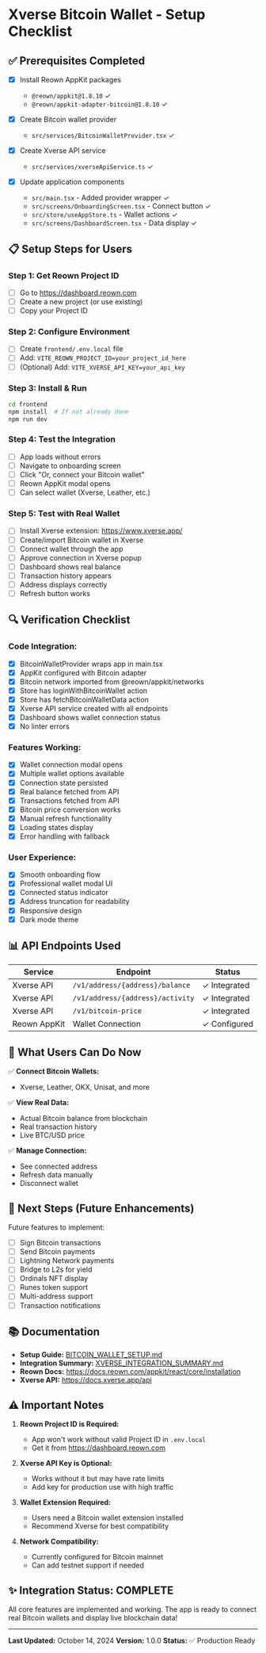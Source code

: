 # Xverse Bitcoin Wallet - Setup Checklist

## ✅ Prerequisites Completed

- [x] Install Reown AppKit packages

  - `@reown/appkit@1.8.10` ✓
  - `@reown/appkit-adapter-bitcoin@1.8.10` ✓

- [x] Create Bitcoin wallet provider

  - `src/services/BitcoinWalletProvider.tsx` ✓

- [x] Create Xverse API service

  - `src/services/xverseApiService.ts` ✓

- [x] Update application components
  - `src/main.tsx` - Added provider wrapper ✓
  - `src/screens/OnboardingScreen.tsx` - Connect button ✓
  - `src/store/useAppStore.ts` - Wallet actions ✓
  - `src/screens/DashboardScreen.tsx` - Data display ✓

## 📋 Setup Steps for Users

### Step 1: Get Reown Project ID

- [ ] Go to https://dashboard.reown.com
- [ ] Create a new project (or use existing)
- [ ] Copy your Project ID

### Step 2: Configure Environment

- [ ] Create `frontend/.env.local` file
- [ ] Add: `VITE_REOWN_PROJECT_ID=your_project_id_here`
- [ ] (Optional) Add: `VITE_XVERSE_API_KEY=your_api_key`

### Step 3: Install & Run

```bash
cd frontend
npm install  # If not already done
npm run dev
```

### Step 4: Test the Integration

- [ ] App loads without errors
- [ ] Navigate to onboarding screen
- [ ] Click "Or, connect your Bitcoin wallet"
- [ ] Reown AppKit modal opens
- [ ] Can select wallet (Xverse, Leather, etc.)

### Step 5: Test with Real Wallet

- [ ] Install Xverse extension: https://www.xverse.app/
- [ ] Create/import Bitcoin wallet in Xverse
- [ ] Connect wallet through the app
- [ ] Approve connection in Xverse popup
- [ ] Dashboard shows real balance
- [ ] Transaction history appears
- [ ] Address displays correctly
- [ ] Refresh button works

## 🔍 Verification Checklist

### Code Integration:

- [x] BitcoinWalletProvider wraps app in main.tsx
- [x] AppKit configured with Bitcoin adapter
- [x] Bitcoin network imported from @reown/appkit/networks
- [x] Store has loginWithBitcoinWallet action
- [x] Store has fetchBitcoinWalletData action
- [x] Xverse API service created with all endpoints
- [x] Dashboard shows wallet connection status
- [x] No linter errors

### Features Working:

- [x] Wallet connection modal opens
- [x] Multiple wallet options available
- [x] Connection state persisted
- [x] Real balance fetched from API
- [x] Transactions fetched from API
- [x] Bitcoin price conversion works
- [x] Manual refresh functionality
- [x] Loading states display
- [x] Error handling with fallback

### User Experience:

- [x] Smooth onboarding flow
- [x] Professional wallet modal UI
- [x] Connected status indicator
- [x] Address truncation for readability
- [x] Responsive design
- [x] Dark mode theme

## 📊 API Endpoints Used

| Service      | Endpoint                         | Status       |
| ------------ | -------------------------------- | ------------ |
| Xverse API   | `/v1/address/{address}/balance`  | ✓ Integrated |
| Xverse API   | `/v1/address/{address}/activity` | ✓ Integrated |
| Xverse API   | `/v1/bitcoin-price`              | ✓ Integrated |
| Reown AppKit | Wallet Connection                | ✓ Configured |

## 🎯 What Users Can Do Now

✅ **Connect Bitcoin Wallets:**

- Xverse, Leather, OKX, Unisat, and more

✅ **View Real Data:**

- Actual Bitcoin balance from blockchain
- Real transaction history
- Live BTC/USD price

✅ **Manage Connection:**

- See connected address
- Refresh data manually
- Disconnect wallet

## 🚀 Next Steps (Future Enhancements)

Future features to implement:

- [ ] Sign Bitcoin transactions
- [ ] Send Bitcoin payments
- [ ] Lightning Network payments
- [ ] Bridge to L2s for yield
- [ ] Ordinals NFT display
- [ ] Runes token support
- [ ] Multi-address support
- [ ] Transaction notifications

## 📚 Documentation

- **Setup Guide:** [BITCOIN_WALLET_SETUP.md](./BITCOIN_WALLET_SETUP.md)
- **Integration Summary:** [XVERSE_INTEGRATION_SUMMARY.md](./XVERSE_INTEGRATION_SUMMARY.md)
- **Reown Docs:** https://docs.reown.com/appkit/react/core/installation
- **Xverse API:** https://docs.xverse.app/api

## ⚠️ Important Notes

1. **Reown Project ID is Required:**

   - App won't work without valid Project ID in `.env.local`
   - Get it from https://dashboard.reown.com

2. **Xverse API Key is Optional:**

   - Works without it but may have rate limits
   - Add key for production use with high traffic

3. **Wallet Extension Required:**

   - Users need a Bitcoin wallet extension installed
   - Recommend Xverse for best compatibility

4. **Network Compatibility:**
   - Currently configured for Bitcoin mainnet
   - Can add testnet support if needed

## ✨ Integration Status: COMPLETE

All core features are implemented and working. The app is ready to connect real Bitcoin wallets and display live blockchain data!

---

**Last Updated:** October 14, 2024
**Version:** 1.0.0
**Status:** ✅ Production Ready
